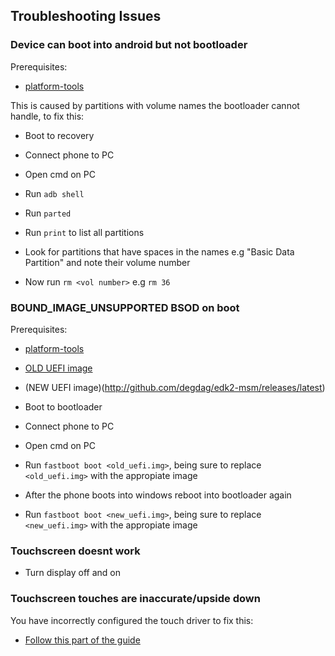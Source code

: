 ## Troubleshooting Issues


### Device can boot into android but not bootloader

Prerequisites:

- [platform-tools](https://developer.android.com/studio/releases/platform-tools)

This is caused by partitions with volume names the bootloader cannot handle, to fix this:

- Boot to recovery

- Connect phone to PC

- Open cmd on PC

- Run ```adb shell```

- Run ```parted```

- Run ```print``` to list all partitions

- Look for partitions that have spaces in the names e.g "Basic Data Partition" and note their volume number

- Now run ```rm <vol number>``` e.g ```rm 36```


### BOUND_IMAGE_UNSUPPORTED BSOD on boot

Prerequisites:

- [platform-tools](https://developer.android.com/studio/releases/platform-tools)

- [OLD UEFI image](https://github.com/Icesito68/Port-Windows-11-Poco-X3-pro/releases/download/old_uefi/vayu_old_uefi.zip)

- (NEW UEFI image)(http://github.com/degdag/edk2-msm/releases/latest)

- Boot to bootloader

- Connect phone to PC

- Open cmd on PC

- Run ```fastboot boot <old_uefi.img>```, being sure to replace ```<old_uefi.img>``` with the appropiate image

- After the phone boots into windows reboot into bootloader again

- Run ```fastboot boot <new_uefi.img>```, being sure to replace ```<new_uefi.img>``` with the appropiate image


### Touchscreen doesnt work

- Turn display off and on


### Touchscreen touches are inaccurate/upside down

You have incorrectly configured the touch driver to fix this:

- [Follow this part of the guide](https://github.com/Icesito68/Port-Windows-11-Poco-X3-pro/blob/main/guide/English/2-install-en.md#check-what-type-of-panel-you-have)
